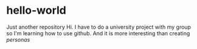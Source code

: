 # hello-world
Just another repository
Hi. I have to do a university project with my group so I'm learning how to use github. And it is more interesting than creating *personas*
